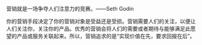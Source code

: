 营销就是一场争夺人们注意力的竞赛。——Seth Godin

你的营销手段决定了你的营销对象是受益还是受损。营销需要人们的关注，以便让人们关注你，关注你的产品。优秀的营销会将人们的需要或者期待与能够满足此愿望的产品或服务关联起来。所以，营销追求的是“实现价值在先，要求回报在后”。